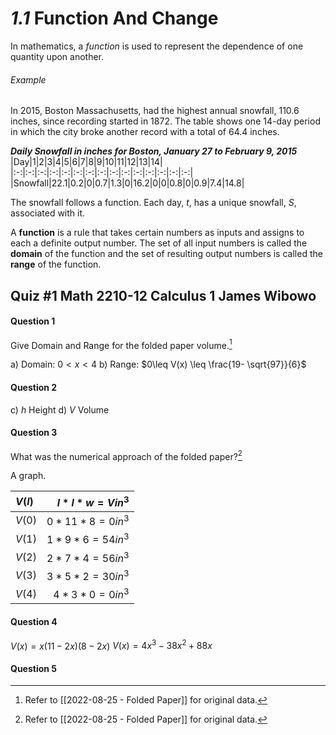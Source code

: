 # *1.1* Function And Change
In mathematics, a *function* is used to represent the dependence of one quantity upon another.

###### Example
In 2015, Boston Massachusetts, had the highest annual snowfall, 110.6 inches, since recording started in 1872. The table shows one 14-day period in which the city broke another record with a total of 64.4 inches.

___Daily Snowfall in inches for Boston, January 27 to February 9, 2015___
|Day|1|2|3|4|5|6|7|8|9|10|11|12|13|14|
|:-:|:-:|:-:|:-:|:-:|:-:|:-:|:-:|:-:|:-:|:-:|:-:|:-:|:-:|:-:|
|Snowfall|22.1|0.2|0|0.7|1.3|0|16.2|0|0|0.8|0|0.9|7.4|14.8|

The snowfall follows a function. Each day, $t$, has a unique snowfall, $S$, associated with it.

A __function__ is a rule that takes certain numbers as inputs and assigns to each a definite output number. The set of all input numbers is called the __domain__ of the function and the set of resulting output numbers is called the __range__ of the function.



## Quiz #1    Math 2210-12    Calculus 1    __James Wibowo__

#### Question 1
Give Domain and Range for the folded paper volume.[^1]

a) Domain: $0< x< 4$
b) Range: $0\leq V(x) \leq \frac{19- \sqrt{97}}{6}$

#### Question 2
c) $h$ Height
d) $V$ Volume

#### Question 3
What was the numerical approach of the folded paper?[^1]

A graph.

|$V(l)$|$l*l*w=Vin^3$|
|:-|-:|
|$V(0)$|$0*11*8=0in^3$|
|$V(1)$|$1*9*6=54in^3$|
|$V(2)$|$2*7*4=56in^3$|
|$V(3)$|$3*5*2=30in^3$|
|$V(4)$|$4*3*0=0in^3$|

#### Question 4
$V(x)=x(11-2x)(8-2x)$
$V(x)=4x^3-38x^2+88x$

#### Question 5







[^1]: Refer to [[2022-08-25 - Folded Paper]] for original data.
